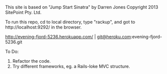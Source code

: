 This site is based on "Jump Start Sinatra" by Darren Jones Copyright 2013 SitePoint Pty. Ltd.

To run this repo, cd to local directory, type "rackup", and got to http://localhost:9292/ in the browser.

http://evening-fjord-5236.herokuapp.com/ | git@heroku.com:evening-fjord-5236.git

To Do:
1. Refactor the code.
2. Try different frameworks, eg. a Rails-loke MVC structure.
